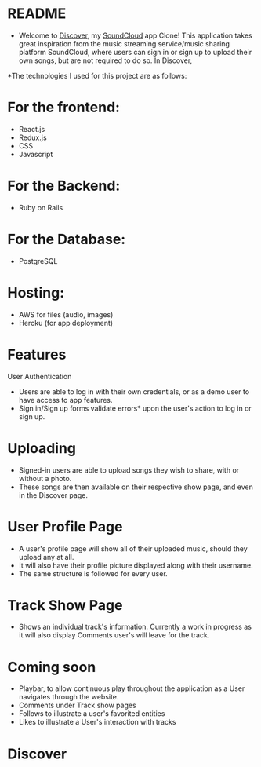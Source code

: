 # README



* Welcome to [Discover](https://discover-aa.herokuapp.com/#/), my [SoundCloud](https://soundcloud.com/)
 app Clone!
This application takes great inspiration from the music streaming service/music sharing platform SoundCloud, where users can sign in or sign up to upload their own songs, but are not required to do so.
In Discover, 

*The technologies I used for this project are as follows:

# For the frontend:
 + React.js
 + Redux.js
 + CSS
 + Javascript


# For the Backend:
 + Ruby on Rails

# For the Database:
 + PostgreSQL 

# Hosting:

 + AWS for files (audio, images)
 + Heroku (for app deployment)

# Features

User Authentication

+ Users are able to log in with their own credentials, or as a demo user to have access to app features.
+ Sign in/Sign up forms validate errors* upon the user's action to log in or sign up.

# Uploading

+ Signed-in users are able to upload songs they wish to share, with or without a photo.
+ These songs are then available on their respective show page, and even in the Discover page.

# User Profile Page

+ A user's profile page will show all of their uploaded music, should they upload any at all.
+ It will also have their profile picture displayed along with their username.
+ The same structure is followed for every user.


# Track Show Page
+ Shows an individual track's information. Currently a work in progress as it will also display Comments user's will leave for the track.

# Coming soon

+ Playbar, to allow continuous play throughout the application as a User navigates through the website.
+ Comments under Track show pages
+ Follows to illustrate a user's favorited entities
+ Likes to illustrate a User's interaction with tracks 
# Discover
